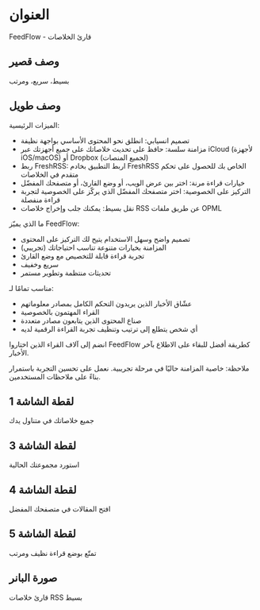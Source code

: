 # العنوان

FeedFlow - قارئ الخلاصات

## وصف قصير

بسيط، سريع، ومرتب

## وصف طويل

الميزات الرئيسية:

- تصميم انسيابي: انطلق نحو المحتوى الأساسي بواجهة نظيفة
- مزامنة سلسة: حافظ على تحديث خلاصاتك على جميع أجهزتك عبر iCloud (لأجهزة
  iOS/macOS) أو Dropbox (لجميع المنصات)
- ربط FreshRSS: اربط التطبيق بخادم FreshRSS الخاص بك للحصول على تحكم متقدم في
  الخلاصات
- خيارات قراءة مرنة: اختر بين عرض الويب، أو وضع القارئ، أو متصفحك المفضّل
- التركيز على الخصوصية: اختر متصفحك المفضّل الذي يركّز على الخصوصية لتجربة قراءة
  منفصلة
- نقل بسيط: يمكنك جلب وإخراج خلاصات RSS عن طريق ملفات OPML

ما الذي يميّز FeedFlow:

- تصميم واضح وسهل الاستخدام يتيح لك التركيز على المحتوى
- المزامنة بخيارات متنوعة تناسب احتياجاتك (تجريبي)
- تجربة قراءة قابلة للتخصيص مع وضع القارئ
- سريع وخفيف
- تحديثات منتظمة وتطوير مستمر

مناسب تمامًا لـ:
- عشّاق الأخبار الذين يريدون التحكم الكامل بمصادر معلوماتهم
- القراء المهتمون بالخصوصية
- صناع المحتوى الذين يتابعون مصادر متعددة
- أي شخص يتطلع إلى ترتيب وتنظيف تجربة القراءة الرقمية لديه

انضم إلى آلاف القراء الذين اختاروا FeedFlow كطريقة أفضل للبقاء على الاطلاع بآخر
الأخبار.

ملاحظة: خاصية المزامنة حاليًا في مرحلة تجريبية. نعمل على تحسين التجربة باستمرار
بناءً على ملاحظات المستخدمين.

## لقطة الشاشة 1

جميع خلاصاتك في متناول يدك

## لقطة الشاشة 3

استورد مجموعتك الحالية

## لقطة الشاشة 4

افتح المقالات في متصفحك المفضل

## لقطة الشاشة 5

تمتّع بوضع قراءة نظيف ومرتب

## صورة البانر

قارئ خلاصات RSS بسيط
